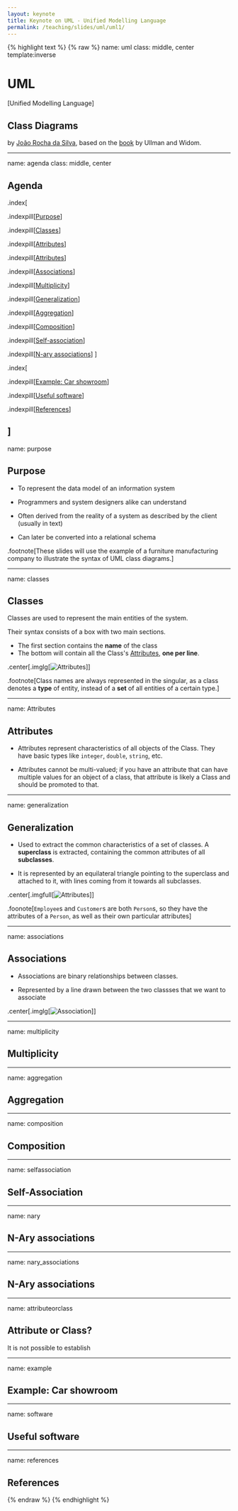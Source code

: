 ```yaml
---
layout: keynote
title: Keynote on UML - Unified Modelling Language
permalink: /teaching/slides/uml/uml1/
---
```

{% highlight text %}
{% raw %}
name: uml
class: middle, center
template:inverse

# UML 
[Unified Modelling Language] 

## Class Diagrams
by [João Rocha da Silva](https://silvae86.github.io), based on the [book](https://dl.acm.org/citation.cfm?id=1554749) by Ullman and Widom.

---
name: agenda
class: middle, center

## Agenda
.index[

.indexpill[[Purpose](#purpose)]

.indexpill[[Classes](#classes)]

.indexpill[[Attributes](#attributes)]

.indexpill[[Attributes](#attributes)]

.indexpill[[Associations](#associations)]

.indexpill[[Multiplicity](#multiplicity)]

.indexpill[[Generalization](#generalization)]

.indexpill[[Aggregation](#aggregation)]

.indexpill[[Composition](#composition)]

.indexpill[[Self-association](#selfassociation)]

.indexpill[[N-ary associations](#nary_associations)]
]

.index[

.indexpill[[Example: Car showroom](#example)]

.indexpill[[Useful software](#software)]

.indexpill[[References](#references)]

]
---
name: purpose
## Purpose

- To represent the data model of an information system

- Programmers and system designers alike can understand

- Often derived from the reality of a system as described by the client (usually in text)

- Can later be converted into a relational schema

.footnote[These slides will use the example of a furniture manufacturing company to illustrate the syntax of UML class diagrams.]

---
name: classes
## Classes

Classes are used to represent the main entities of the system. 

Their syntax consists of a box with two main sections.

- The first section contains the **name** of the class 
- The bottom will contain all the Class's [Attributes](#attributes), **one per line**.

.center[.imglg[![Attributes](../diagrams/UMLDiagrams/Classes.png)]]

.footnote[Class names are always represented in the singular, as a class denotes a **type** of entity, instead of a **set** of all entities of a certain type.]

---
name: Attributes
## Attributes

- Attributes represent characteristics of all objects of the Class. They have basic types like `integer`, `double`, `string`, etc.

- Attributes cannot be multi-valued; if you have an attribute that can have multiple values for an object of a class, that attribute is likely a Class and should be promoted to that.

---
name: generalization
## Generalization

- Used to extract the common characteristics of a set of classes. A **superclass** is extracted, containing the common attributes of all **subclasses**.

- It is represented by an equilateral triangle pointing to the superclass and attached to it, with lines coming from it towards all subclasses.

.center[.imgfull[![Attributes](../diagrams/UMLDiagrams/Generalization.png)]]

.foonote[`Employee`s and `Customer`s are both `Person`s, so they have the attributes of a `Person`, as well as their own particular attributes]

---
name: associations
## Associations

- Associations are binary relationships between classes. 

- Represented by a line drawn between the two classses that we want to associate

.center[.imglg[![Association](../diagrams/UMLDiagrams/Association.png)]]

---
name: multiplicity
## Multiplicity

---
name: aggregation
## Aggregation

---
name: composition
## Composition

---
name: selfassociation
## Self-Association

---
name: nary
## N-Ary associations

---
name: nary_associations
## N-Ary associations

---
name: attributeorclass
## Attribute or Class? 

It is not possible to establish 

---
name: example
## Example: Car showroom

---
name: software
## Useful software

---
name: references
## References

{% endraw %}
{% endhighlight %}